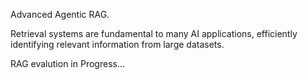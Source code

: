 Advanced Agentic RAG.

Retrieval systems are fundamental to many AI applications, efficiently identifying relevant information from large datasets.

RAG evalution in Progress...
